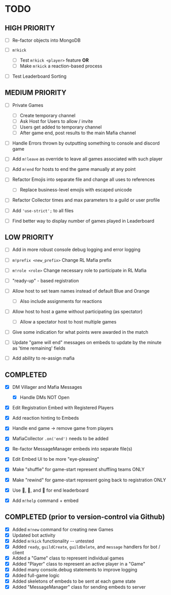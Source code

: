# TODO


## HIGH PRIORITY

- [ ] Re-factor objects into MongoDB
- [ ] `m!kick`
  - [ ] Test `m!kick <player>` feature **OR**
  - [ ] Make `m!kick` a reaction-based process
- [ ] Test Leaderboard Sorting


## MEDIUM PRIORITY

- [ ] Private Games
  - [ ] Create temporary channel
  - [ ] Ask Host for Users to allow / invite
  - [ ] Users get added to temporary channel
  - [ ] After game end, post results to the main Mafia channel
- [ ] Handle Errors thrown by outputting something to console and discord game
- [ ] Add `m!leave` as override to leave all games associated with such player
- [ ] Add `m!end` for hosts to end the game manually at any point
- [ ] Refactor Emojis into separate file and change all uses to references
  - [ ] Replace business-level emojis with escaped unicode
- [ ] Refactor Collector times and max parameters to a guild or user profile
- [ ] Add `'use-strict';` to all files
- [ ] Find better way to display number of games played in Leaderboard


## LOW PRIORITY

- [ ] Add in more robust console debug logging and error logging
- [ ] `m!prefix <new_prefix>` Change RL Mafia prefix
- [ ] `m!role <role>` Change necessary role to participate in RL Mafia
- [ ] "ready-up" - based registration
- [ ] Allow host to set team names instead of default Blue and Orange
  - [ ] Also include assignments for reactions
- [ ] Allow host to host a game without participating (as spectator)
  - [ ] Allow a spectator host to host multiple games
- [ ] Give some indication for what points were awarded in the match
- [ ] Update "game will end" messages on embeds to update by the minute as 'time remaining' fields
- [ ] Add ability to re-assign mafia


## COMPLETED
- [X] DM Villager and Mafia Messages
  - [X] Handle DMs NOT Open
- [X] Edit Registration Embed with Registered Players
- [X] Add reaction hinting to Embeds
- [X] Handle end game -> remove game from players
- [X] MafiaCollector `.on('end')` needs to be added
- [X] Re-factor MessageManager embeds into separate file(s)
- [X] Edit Embed UI to be more "eye-pleasing"
- [X] Make "shuffle" for game-start represent shuffling teams ONLY
- [X] Make "rewind" for game-start represent going back to registration ONLY
- [X] Use 🥇, 🥈, and 🥉 for end leaderboard
- [X] Add `m!help` command + embed


## COMPLETED (prior to version-control via Github)

- [X] Added `m!new` command for creating new Games
- [X] Updated bot activity
- [X] Added `m!kick` functionality -- untested
- [X] Added `ready`, `guildCreate`, `guildDelete`, and `message` handlers for bot / client
- [X] Added a "Game" class to represent individual games
- [X] Added "Player" class to represent an active player in a "Game"
- [X] Added many console.debug statements to improve logging
- [X] Added full-game logic
- [X] Added skeletons of embeds to be sent at each game state
- [X] Added "MessageManager" class for sending embeds to server